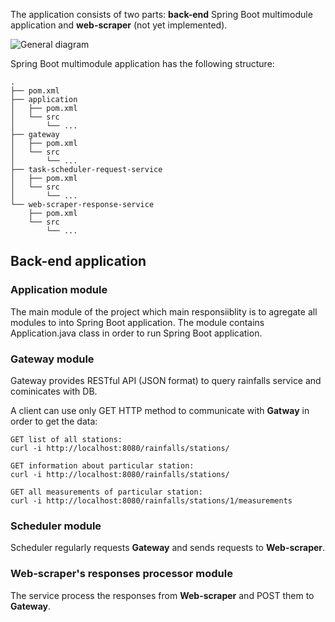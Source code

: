 The application consists of two parts: **back-end** Spring Boot multimodule application and **web-scraper** (not yet implemented).

![General diagram](https://github.com/tomas-staruch/mail-the-news/blob/master/general_diagram.png)


Spring Boot multimodule application has the following structure:
```
.
├── pom.xml
├── application
│   ├── pom.xml
│   └── src
│       └── ...
├── gateway
│   ├── pom.xml
│   └── src
│       └── ...
├── task-scheduler-request-service
│   ├── pom.xml
│   └── src
│       └── ...
└── web-scraper-response-service
    ├── pom.xml
    └── src
        └── ...
```

## Back-end application
### Application module
The main module of the project which main responsiiblity is to agregate all modules to into Spring Boot application.
The module contains Application.java class in order to run Spring Boot application.

### Gateway module 
Gateway provides RESTful API (JSON format) to query rainfalls service and cominicates with DB.

A client can use only GET HTTP method to communicate with **Gatway** in order to get the data:
```
GET list of all stations:
curl -i http://localhost:8080/rainfalls/stations/

GET information about particular station:
curl -i http://localhost:8080/rainfalls/stations/

GET all measurements of particular station:
curl -i http://localhost:8080/rainfalls/stations/1/measurements
```

### Scheduler module
Scheduler regularly requests **Gateway** and sends requests to **Web-scraper**.

### Web-scraper's responses processor module
The service process the responses from **Web-scraper** and POST them to **Gateway**.
